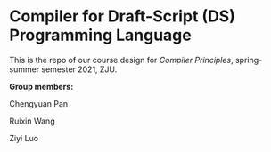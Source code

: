 # Compiler for Draft-Script (DS) Programming Language

This is the repo of our course design for *Compiler Principles*, spring-summer semester 2021, ZJU.

**Group members:**

Chengyuan Pan

Ruixin Wang

Ziyi Luo

